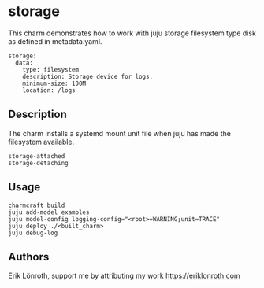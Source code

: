 # storage

This charm demonstrates how to work with juju storage filesystem type disk as defined in metadata.yaml.


    storage:
      data:
        type: filesystem
        description: Storage device for logs.
        minimum-size: 100M
        location: /logs

## Description

The charm installs a systemd mount unit file when juju has made the filesystem available.
 
    storage-attached
    storage-detaching

## Usage
    
    charmcraft build
    juju add-model examples
    juju model-config logging-config="<root>=WARNING;unit=TRACE"
    juju deploy ./<built_charm>
    juju debug-log

## Authors
Erik Lönroth, support me by attributing my work
https://eriklonroth.com